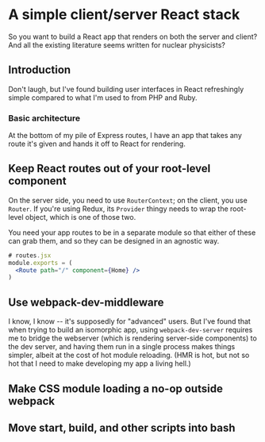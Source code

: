 # A simple client/server React stack

So you want to build a React app that renders on both the server and client? And all the existing literature seems written for nuclear physicists?

## Introduction

Don't laugh, but I've found building user interfaces in React refreshingly simple compared to what I'm used to from PHP and Ruby.

### Basic architecture

At the bottom of my pile of Express routes, I have an app that takes any route it's given and hands it off to React for rendering.  

## Keep React routes out of your root-level component

On the server side, you need to use `RouterContext`; on the client, you use `Router`. If you're using Redux, its `Provider` thingy needs to wrap the root-level object, which is one of those two.

You need your app routes to be in a separate module so that either of these can grab them, and so they can be designed in an agnostic way.

```jsx
# routes.jsx
module.exports = (
  <Route path="/" component={Home} />
)
```

## Use webpack-dev-middleware

I know, I know -- it's supposedly for "advanced" users. But I've found that when trying to build an isomorphic app, using `webpack-dev-server` requires me to bridge the webserver (which is rendering server-side components) to the dev server, and having them run in a single process makes things simpler, albeit at the cost of hot module reloading. (HMR is hot, but not so hot that I need to make developing my app a living hell.)

## Make CSS module loading a no-op outside webpack

## Move start, build, and other scripts into bash